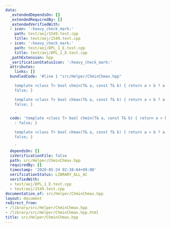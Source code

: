 ```yaml
---
data:
  _extendedDependsOn: []
  _extendedRequiredBy: []
  _extendedVerifiedWith:
  - icon: ':heavy_check_mark:'
    path: test/aoj/1549.test.cpp
    title: test/aoj/1549.test.cpp
  - icon: ':heavy_check_mark:'
    path: test/aoj/DPL_1_E.test.cpp
    title: test/aoj/DPL_1_E.test.cpp
  _pathExtension: hpp
  _verificationStatusIcon: ':heavy_check_mark:'
  attributes:
    links: []
  bundledCode: '#line 1 "src/Helper/ChminChmax.hpp"

    template <class T> bool chmin(T& a, const T& b) { return a > b ? a = b, true :
    false; }

    template <class T> bool chmax(T& a, const T& b) { return a < b ? a = b, true :
    false; }

    '
  code: 'template <class T> bool chmin(T& a, const T& b) { return a > b ? a = b, true
    : false; }

    template <class T> bool chmax(T& a, const T& b) { return a < b ? a = b, true :
    false; }

    '
  dependsOn: []
  isVerificationFile: false
  path: src/Helper/ChminChmax.hpp
  requiredBy: []
  timestamp: '2020-05-24 02:38:04+09:00'
  verificationStatus: LIBRARY_ALL_AC
  verifiedWith:
  - test/aoj/DPL_1_E.test.cpp
  - test/aoj/1549.test.cpp
documentation_of: src/Helper/ChminChmax.hpp
layout: document
redirect_from:
- /library/src/Helper/ChminChmax.hpp
- /library/src/Helper/ChminChmax.hpp.html
title: src/Helper/ChminChmax.hpp
---
```

